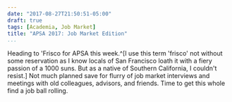 ```yaml
---
date: "2017-08-27T21:50:51-05:00"
draft: true
tags: [Academia, Job Market]
title: "APSA 2017: Job Market Edition"
...
```


Heading to 'Frisco for APSA this week.^[I use this term 'frisco' not without some reservation as I know locals of San Francisco loath it with a fiery passion of a 1000 suns. But as a native of Southern California, I couldn't resist.] Not much planned save for flurry of job market interviews and meetings with old colleagues, advisors, and friends. Time to get this whole find a job ball rolling.
